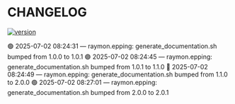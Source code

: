 # CHANGELOG
[![version](https://img.shields.io/badge/version-2.0.1-blue)](https://github.com/raymonepping)

🟢 2025-07-02 08:24:31 — raymon.epping: generate_documentation.sh bumped from 1.0.0 to 1.0.1
🟣 2025-07-02 08:24:45 — raymon.epping: generate_documentation.sh bumped from 1.0.1 to 1.1.0
🔵 2025-07-02 08:24:49 — raymon.epping: generate_documentation.sh bumped from 1.1.0 to 2.0.0
🟢 2025-07-02 08:27:01 — raymon.epping: generate_documentation.sh bumped from 2.0.0 to 2.0.1
